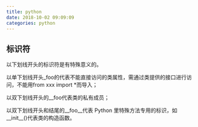 ```yaml
---
title: python 
date: 2018-10-02 09:09:09
categories: python
---
```

## 标识符

以下划线开头的标识符是有特殊意义的。

以单下划线开头\_foo的代表不能直接访问的类属性，需通过类提供的接口进行访问，不能用from xxx import \*而导入；

以双下划线开头的\_\_foo代表类的私有成员；

以双下划线开头和结尾的\_\_foo\_\_代表 Python 里特殊方法专用的标识，如\_\_init\_\_\(\)代表类的构造函数。

